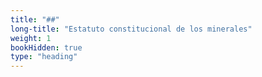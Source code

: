 ```yaml
---
title: "##"
long-title: "Estatuto constitucional de los minerales"
weight: 1
bookHidden: true
type: "heading"
---
```


